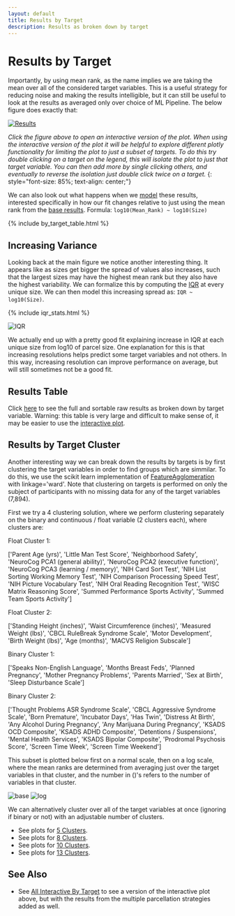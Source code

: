 ```yaml
---
layout: default
title: Results by Target
description: Results as broken down by target
---
```


# Results by Target

Importantly, by using mean rank, as the name implies we are taking the mean over all of the considered target variables.
This is a useful strategy for reducing noise and making the results intelligible, but it can still be useful to look at
the results as averaged only over choice of ML Pipeline. The below figure does exactly that:

[![Results](https://raw.githubusercontent.com/sahahn/parc_scaling/master/analyze/Figures/Figure4.png)](./interactive3.html)

*Click the figure above to open an interactive version of the plot. When using the interactive version of the plot it will be helpful to explore different plotly functionality for limiting the plot to just a subset of targets. To do this try double clicking on a target on the legend, this will isolate the plot to just that target variable. You can then add more by single clicking others, and eventually to reverse the isolation just double click twice on a target.*
{: style="font-size: 85%; text-align: center;"}

We can also look out what happens when we [model](./intro_to_results#modelling-results) these results, interested specifically
in how our fit changes relative to just using the mean rank from the [base results](./base_results.md). Formula: `log10(Mean_Rank) ~ log10(Size)`

{% include by_target_table.html %}

## Increasing Variance

Looking back at the main figure we notice another interesting thing. It appears like as sizes get bigger the spread of values also increases, such that the largest sizes may have the highest mean rank but they also have the highest variability. We can formalize this by computing the [IQR](https://en.wikipedia.org/wiki/Interquartile_range) at every unique size. We can then model this increasing spread as: `IQR ~ log10(Size)`.

{% include iqr_stats.html %}

![IQR](https://raw.githubusercontent.com/sahahn/parc_scaling/master/analyze/Figures/iqr.png)

We actually end up with a pretty good fit explaining increase in IQR at each unique size from log10 of parcel size. One explanation for this is that increasing resolutions helps predict some target variables and not others. In this way, increasing resolution can improve performance on average, but will still sometimes not be a good fit.

## Results Table

Click [here](./results_by_target_table.html) to see the full and sortable raw results as broken down by target variable.
Warning: this table is very large and difficult to make sense of, it may be easier to use the [interactive plot](./interactive3.html).

## Results by Target Cluster

Another interesting way we can break down the results by targets is by first clustering the target variables in order to find groups which are
simmilar. To do this, we use the scikit learn implementation of [FeatureAgglomeration](https://scikit-learn.org/stable/modules/generated/sklearn.cluster.FeatureAgglomeration.html) with linkage='ward'. Note that clustering on targets is performed on only the subject of participants with no missing data for any of the target variables (7,894).

First we try a 4 clustering solution, where we perform clustering separately on the binary and continuous / float variable (2 clusters each), where clusters are:

Float Cluster 1:

 ['Parent Age (yrs)', 'Little Man Test Score', 'Neighborhood Safety', 'NeuroCog PCA1 (general ability)', 'NeuroCog PCA2 (executive function)', 'NeuroCog PCA3 (learning / memory)', 'NIH Card Sort Test', 'NIH List Sorting Working Memory Test', 'NIH Comparison Processing Speed Test', 'NIH Picture Vocabulary Test', 'NIH Oral Reading Recognition Test', 'WISC Matrix Reasoning Score', 'Summed Performance Sports Activity', 'Summed Team Sports Activity']

Float Cluster 2:

 ['Standing Height (inches)', 'Waist Circumference (inches)', 'Measured Weight (lbs)', 'CBCL RuleBreak Syndrome Scale', 'Motor Development', 'Birth Weight (lbs)', 'Age (months)', 'MACVS Religion Subscale']

Binary Cluster 1:

 ['Speaks Non-English Language', 'Months Breast Feds', 'Planned Pregnancy', 'Mother Pregnancy Problems', 'Parents Married', 'Sex at Birth', 'Sleep Disturbance Scale']

Binary Cluster 2:

 ['Thought Problems ASR Syndrome Scale', 'CBCL Aggressive Syndrome Scale', 'Born Premature', 'Incubator Days', 'Has Twin', 'Distress At Birth', 'Any Alcohol During Pregnancy', 'Any Marijuana During Pregnancy', 'KSADS OCD Composite', 'KSADS ADHD Composite', 'Detentions / Suspensions', 'Mental Health Services', 'KSADS Bipolar Composite', 'Prodromal Psychosis Score', 'Screen Time Week', 'Screen Time Weekend']

This subset is plotted below first on a normal scale, then on a log scale, where the mean ranks are determined from averaging just over the target variables in that cluster, and the number in ()'s refers to the number of variables in that cluster.

![base](https://raw.githubusercontent.com/sahahn/parc_scaling/master/analyze/Figures/by_clusters_base.png)
![log](https://raw.githubusercontent.com/sahahn/parc_scaling/master/analyze/Figures/by_clusters_log.png)

We can alternatively cluster over all of the target variables at once (ignoring if binary or not) with an adjustable number of clusters.

- See plots for [5 Clusters](./cluster_targets#5-clusters).
- See plots for [8 Clusters](./cluster_targets#8-clusters).
- See plots for [10 Clusters](./cluster_targets#10-clusters).
- See plots for [13 Clusters](./cluster_targets#13-clusters).

## See Also

- See [All Interactive By Target](./interactive7.html) to see a version of the interactive plot above,
  but with the results from the multiple parcellation strategies added as well.